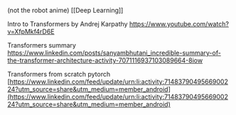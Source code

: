 (not the robot anime)
[[Deep Learning]]

Intro to Transformers by Andrej Karpathy
https://www.youtube.com/watch?v=XfpMkf4rD6E

Transformers summary
https://www.linkedin.com/posts/sanyambhutani_incredible-summary-of-the-transformer-architecture-activity-7071116937103089664-8iow

Transformers from scratch pytorch  
[https://www.linkedin.com/feed/update/urn:li:activity:7148379049566900224?utm_source=share&utm_medium=member_android](https://www.linkedin.com/feed/update/urn:li:activity:7148379049566900224?utm_source=share&utm_medium=member_android)